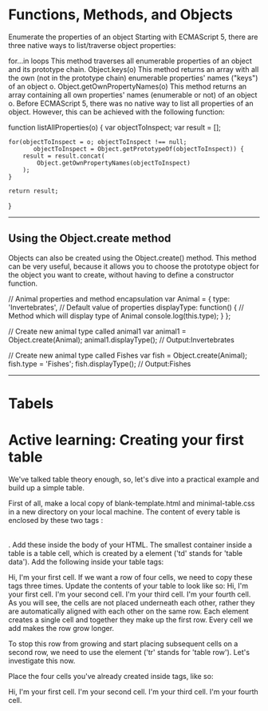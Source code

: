 # Functions, Methods, and Objects

Enumerate the properties of an object
Starting with ECMAScript 5, there are three native ways to list/traverse object properties:

for...in loops
This method traverses all enumerable properties of an object and its prototype chain.
Object.keys(o)
This method returns an array with all the own (not in the prototype chain) enumerable properties' names ("keys") of an object o.
Object.getOwnPropertyNames(o)
This method returns an array containing all own properties' names (enumerable or not) of an object o.
Before ECMAScript 5, there was no native way to list all properties of an object. However, this can be achieved with the following function:

function listAllProperties(o) {
	var objectToInspect;
	var result = [];

	for(objectToInspect = o; objectToInspect !== null;
           objectToInspect = Object.getPrototypeOf(objectToInspect)) {
        result = result.concat(
            Object.getOwnPropertyNames(objectToInspect)
        );
    }

	return result;
}
______________________________________________________________________________________________________________________________________________
## Using the Object.create method
Objects can also be created using the Object.create() method. This method can be very useful, because it allows you to choose the prototype object for the object you want to create, without having to define a constructor function.

// Animal properties and method encapsulation
var Animal = {
  type: 'Invertebrates', // Default value of properties
  displayType: function() {  // Method which will display type of Animal
    console.log(this.type);
  }
};

// Create new animal type called animal1
var animal1 = Object.create(Animal);
animal1.displayType(); // Output:Invertebrates

// Create new animal type called Fishes
var fish = Object.create(Animal);
fish.type = 'Fishes';
fish.displayType(); // Output:Fishes
___________________________________________________________________________________________________________________________________

# Tabels 
# Active learning: Creating your first table
We've talked table theory enough, so, let's dive into a practical example and build up a simple table.

First of all, make a local copy of blank-template.html and minimal-table.css in a new directory on your local machine.
The content of every table is enclosed by these two tags : <table></table>. Add these inside the body of your HTML.
The smallest container inside a table is a table cell, which is created by a <td> element ('td' stands for 'table data'). Add the following inside your table tags:
<td>Hi, I'm your first cell.</td>
If we want a row of four cells, we need to copy these tags three times. Update the contents of your table to look like so:
<td>Hi, I'm your first cell.</td>
<td>I'm your second cell.</td>
<td>I'm your third cell.</td>
<td>I'm your fourth cell.</td>
As you will see, the cells are not placed underneath each other, rather they are automatically aligned with each other on the same row. Each <td> element creates a single cell and together they make up the first row. Every cell we add makes the row grow longer.

To stop this row from growing and start placing subsequent cells on a second row, we need to use the <tr> element ('tr' stands for 'table row'). Let's investigate this now.

Place the four cells you've already created inside <tr> tags, like so:
<tr>
  <td>Hi, I'm your first cell.</td>
  <td>I'm your second cell.</td>
  <td>I'm your third cell.</td>
  <td>I'm your fourth cell.</td>
</tr>

